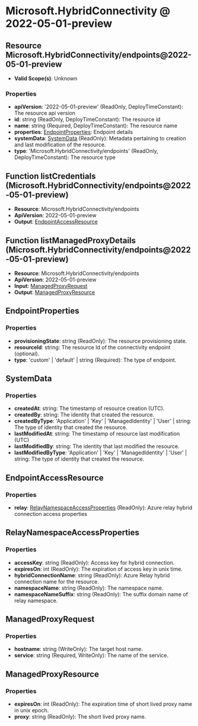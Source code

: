 # Microsoft.HybridConnectivity @ 2022-05-01-preview

## Resource Microsoft.HybridConnectivity/endpoints@2022-05-01-preview
* **Valid Scope(s)**: Unknown
### Properties
* **apiVersion**: '2022-05-01-preview' (ReadOnly, DeployTimeConstant): The resource api version
* **id**: string (ReadOnly, DeployTimeConstant): The resource id
* **name**: string (Required, DeployTimeConstant): The resource name
* **properties**: [EndpointProperties](#endpointproperties): Endpoint details
* **systemData**: [SystemData](#systemdata) (ReadOnly): Metadata pertaining to creation and last modification of the resource.
* **type**: 'Microsoft.HybridConnectivity/endpoints' (ReadOnly, DeployTimeConstant): The resource type

## Function listCredentials (Microsoft.HybridConnectivity/endpoints@2022-05-01-preview)
* **Resource**: Microsoft.HybridConnectivity/endpoints
* **ApiVersion**: 2022-05-01-preview
* **Output**: [EndpointAccessResource](#endpointaccessresource)

## Function listManagedProxyDetails (Microsoft.HybridConnectivity/endpoints@2022-05-01-preview)
* **Resource**: Microsoft.HybridConnectivity/endpoints
* **ApiVersion**: 2022-05-01-preview
* **Input**: [ManagedProxyRequest](#managedproxyrequest)
* **Output**: [ManagedProxyResource](#managedproxyresource)

## EndpointProperties
### Properties
* **provisioningState**: string (ReadOnly): The resource provisioning state.
* **resourceId**: string: The resource Id of the connectivity endpoint (optional).
* **type**: 'custom' | 'default' | string (Required): The type of endpoint.

## SystemData
### Properties
* **createdAt**: string: The timestamp of resource creation (UTC).
* **createdBy**: string: The identity that created the resource.
* **createdByType**: 'Application' | 'Key' | 'ManagedIdentity' | 'User' | string: The type of identity that created the resource.
* **lastModifiedAt**: string: The timestamp of resource last modification (UTC)
* **lastModifiedBy**: string: The identity that last modified the resource.
* **lastModifiedByType**: 'Application' | 'Key' | 'ManagedIdentity' | 'User' | string: The type of identity that created the resource.

## EndpointAccessResource
### Properties
* **relay**: [RelayNamespaceAccessProperties](#relaynamespaceaccessproperties) (ReadOnly): Azure relay hybrid connection access properties

## RelayNamespaceAccessProperties
### Properties
* **accessKey**: string (ReadOnly): Access key for hybrid connection.
* **expiresOn**: int (ReadOnly): The expiration of access key in unix time.
* **hybridConnectionName**: string (ReadOnly): Azure Relay hybrid connection name for the resource.
* **namespaceName**: string (ReadOnly): The namespace name.
* **namespaceNameSuffix**: string (ReadOnly): The suffix domain name of relay namespace.

## ManagedProxyRequest
### Properties
* **hostname**: string (WriteOnly): The target host name.
* **service**: string (Required, WriteOnly): The name of the service.

## ManagedProxyResource
### Properties
* **expiresOn**: int (ReadOnly): The expiration time of short lived proxy name in unix epoch.
* **proxy**: string (ReadOnly): The short lived proxy name.


